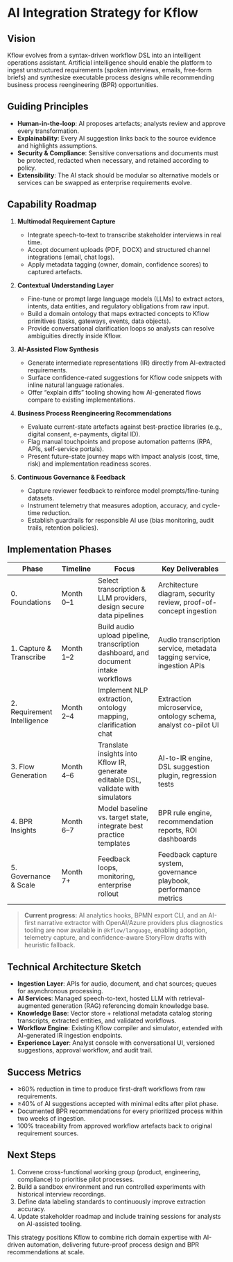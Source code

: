 # AI Integration Strategy for Kflow

## Vision
Kflow evolves from a syntax-driven workflow DSL into an intelligent operations assistant. Artificial intelligence should enable the platform to ingest unstructured requirements (spoken interviews, emails, free-form briefs) and synthesize executable process designs while recommending business process reengineering (BPR) opportunities.

## Guiding Principles
- **Human-in-the-loop**: AI proposes artefacts; analysts review and approve every transformation.
- **Explainability**: Every AI suggestion links back to the source evidence and highlights assumptions.
- **Security & Compliance**: Sensitive conversations and documents must be protected, redacted when necessary, and retained according to policy.
- **Extensibility**: The AI stack should be modular so alternative models or services can be swapped as enterprise requirements evolve.

## Capability Roadmap
1. **Multimodal Requirement Capture**
   - Integrate speech-to-text to transcribe stakeholder interviews in real time.
   - Accept document uploads (PDF, DOCX) and structured channel integrations (email, chat logs).
   - Apply metadata tagging (owner, domain, confidence scores) to captured artefacts.

2. **Contextual Understanding Layer**
   - Fine-tune or prompt large language models (LLMs) to extract actors, intents, data entities, and regulatory obligations from raw input.
   - Build a domain ontology that maps extracted concepts to Kflow primitives (tasks, gateways, events, data objects).
   - Provide conversational clarification loops so analysts can resolve ambiguities directly inside Kflow.

3. **AI-Assisted Flow Synthesis**
   - Generate intermediate representations (IR) directly from AI-extracted requirements.
   - Surface confidence-rated suggestions for Kflow code snippets with inline natural language rationales.
   - Offer “explain diffs” tooling showing how AI-generated flows compare to existing implementations.

4. **Business Process Reengineering Recommendations**
   - Evaluate current-state artefacts against best-practice libraries (e.g., digital consent, e-payments, digital ID).
   - Flag manual touchpoints and propose automation patterns (RPA, APIs, self-service portals).
   - Present future-state journey maps with impact analysis (cost, time, risk) and implementation readiness scores.

5. **Continuous Governance & Feedback**
   - Capture reviewer feedback to reinforce model prompts/fine-tuning datasets.
   - Instrument telemetry that measures adoption, accuracy, and cycle-time reduction.
   - Establish guardrails for responsible AI use (bias monitoring, audit trails, retention policies).

## Implementation Phases
| Phase | Timeline | Focus | Key Deliverables |
|-------|----------|-------|------------------|
| 0. Foundations | Month 0–1 | Select transcription & LLM providers, design secure data pipelines | Architecture diagram, security review, proof-of-concept ingestion | 
| 1. Capture & Transcribe | Month 1–2 | Build audio upload pipeline, transcription dashboard, and document intake workflows | Audio transcription service, metadata tagging service, ingestion APIs |
| 2. Requirement Intelligence | Month 2–4 | Implement NLP extraction, ontology mapping, clarification chat | Extraction microservice, ontology schema, analyst co-pilot UI |
| 3. Flow Generation | Month 4–6 | Translate insights into Kflow IR, generate editable DSL, validate with simulators | AI-to-IR engine, DSL suggestion plugin, regression tests |
| 4. BPR Insights | Month 6–7 | Model baseline vs. target state, integrate best practice templates | BPR rule engine, recommendation reports, ROI dashboards |
| 5. Governance & Scale | Month 7+ | Feedback loops, monitoring, enterprise rollout | Feedback capture system, governance playbook, performance metrics |

> **Current progress:** AI analytics hooks, BPMN export CLI, and an AI-first narrative extractor with OpenAI/Azure providers plus diagnostics tooling are now available in `@kflow/language`, enabling adoption, telemetry capture, and confidence-aware StoryFlow drafts with heuristic fallback.

## Technical Architecture Sketch
- **Ingestion Layer**: APIs for audio, document, and chat sources; queues for asynchronous processing.
- **AI Services**: Managed speech-to-text, hosted LLM with retrieval-augmented generation (RAG) referencing domain knowledge base.
- **Knowledge Base**: Vector store + relational metadata catalog storing transcripts, extracted entities, and validated workflows.
- **Workflow Engine**: Existing Kflow compiler and simulator, extended with AI-generated IR ingestion endpoints.
- **Experience Layer**: Analyst console with conversational UI, versioned suggestions, approval workflow, and audit trail.

## Success Metrics
- ≥60% reduction in time to produce first-draft workflows from raw requirements.
- ≥40% of AI suggestions accepted with minimal edits after pilot phase.
- Documented BPR recommendations for every prioritized process within two weeks of ingestion.
- 100% traceability from approved workflow artefacts back to original requirement sources.

## Next Steps
1. Convene cross-functional working group (product, engineering, compliance) to prioritise pilot processes.
2. Build a sandbox environment and run controlled experiments with historical interview recordings.
3. Define data labeling standards to continuously improve extraction accuracy.
4. Update stakeholder roadmap and include training sessions for analysts on AI-assisted tooling.

This strategy positions Kflow to combine rich domain expertise with AI-driven automation, delivering future-proof process design and BPR recommendations at scale.
